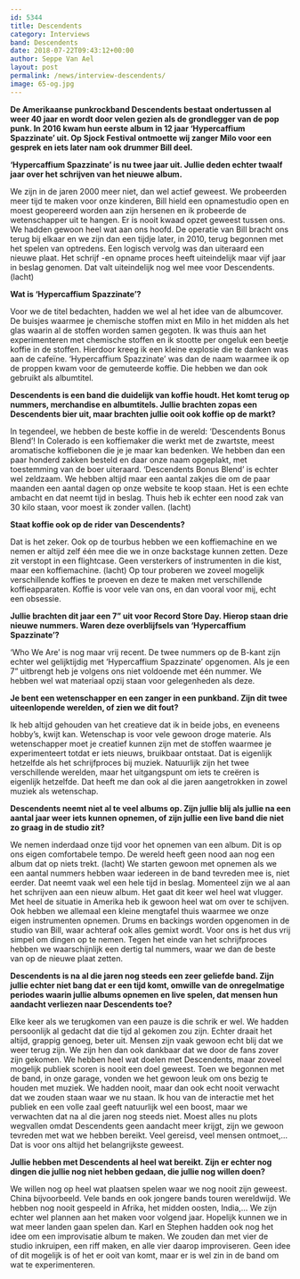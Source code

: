 ```yaml
---
id: 5344
title: Descendents
category: Interviews
band: Descendents
date: 2018-07-22T09:43:12+00:00
author: Seppe Van Ael
layout: post
permalink: /news/interview-descendents/
image: 65-og.jpg
---
```

**De Amerikaanse punkrockband Descendents bestaat ondertussen al weer 40 jaar en wordt door velen gezien als de grondlegger van de pop punk. In 2016 kwam hun eerste album in 12 jaar ‘Hypercaffium Spazzinate’ uit. Op Sjock Festival ontmoette wij zanger Milo voor een gesprek en iets later nam ook drummer Bill deel.**

**‘Hypercaffium Spazzinate’ is nu twee jaar uit. Jullie deden echter twaalf jaar over het schrijven van het nieuwe album.** 

We zijn in de jaren 2000 meer niet, dan wel actief geweest. We probeerden meer tijd te maken voor onze kinderen, Bill hield een opnamestudio open en moest geopereerd worden aan zijn hersenen en ik probeerde de wetenschapper uit te hangen. Er is nooit kwaad opzet geweest tussen ons. We hadden gewoon heel wat aan ons hoofd. De operatie van Bill bracht ons terug bij elkaar en we zijn dan een tijdje later, in 2010, terug begonnen met het spelen van optredens. Een logisch vervolg was dan uiteraard een nieuwe plaat. Het schrijf -en opname proces heeft uiteindelijk maar vijf jaar in beslag genomen. Dat valt uiteindelijk nog wel mee voor Descendents. (lacht)

**Wat is ‘Hypercaffium Spazzinate’?**

Voor we de titel bedachten, hadden we wel al het idee van de albumcover. De buisjes waarmee je chemische stoffen mixt en Milo in het midden als het glas waarin al de stoffen worden samen gegoten. Ik was thuis aan het experimenteren met chemische stoffen en ik stootte per ongeluk een beetje koffie in de stoffen. Hierdoor kreeg ik een kleine explosie die te danken was aan de cafeïne. ‘Hypercaffium Spazzinate’ was dan de naam waarmee ik op de proppen kwam voor de gemuteerde koffie. Die hebben we dan ook gebruikt als albumtitel.

**Descendents is een band die duidelijk van koffie houdt. Het komt terug op nummers, merchandise en albumtitels. Jullie brachten zopas een Descendents bier uit, maar brachten jullie ooit ook koffie op de markt?**

In tegendeel, we hebben de beste koffie in de wereld: ‘Descendents Bonus Blend’! In Colerado is een koffiemaker die werkt met de zwartste, meest aromatische koffiebonen die je je maar kan bedenken. We hebben dan een paar honderd zakken besteld en daar onze naam opgeplakt, met toestemming van de boer uiteraard. ‘Descendents Bonus Blend’ is echter wel zeldzaam. We hebben altijd maar een aantal zakjes die om de paar maanden een aantal dagen op onze website te koop staan. Het is een echte ambacht en dat neemt tijd in beslag. Thuis heb ik echter een nood zak van 30 kilo staan, voor moest ik zonder vallen. (lacht)

**Staat koffie ook op de rider van Descendents?**

Dat is het zeker. Ook op de tourbus hebben we een koffiemachine en we nemen er altijd zelf één mee die we in onze backstage kunnen zetten. Deze zit verstopt in een flightcase. Geen versterkers of instrumenten in die kist, maar een koffiemachine. (lacht) Op tour proberen we zoveel mogelijk verschillende koffies te proeven en deze te maken met verschillende koffieapparaten. Koffie is voor vele van ons, en dan vooral voor mij, echt een obsessie.

**Jullie brachten dit jaar een 7” uit voor Record Store Day. Hierop staan drie nieuwe nummers. Waren deze overblijfsels van ‘Hypercaffium Spazzinate’?**

‘Who We Are’ is nog maar vrij recent. De twee nummers op de B-kant zijn echter wel gelijktijdig met ‘Hypercaffium Spazzinate’ opgenomen. Als je een 7” uitbrengt heb je volgens ons niet voldoende met één nummer. We hebben wel wat materiaal opzij staan voor gelegenheden als deze.

**Je bent een wetenschapper en een zanger in een punkband. Zijn dit twee uiteenlopende werelden, of zien we dit fout?**

Ik heb altijd gehouden van het creatieve dat ik in beide jobs, en eveneens hobby’s, kwijt kan. Wetenschap is voor vele gewoon droge materie. Als wetenschapper moet je creatief kunnen zijn met de stoffen waarmee je experimenteert totdat er iets nieuws, bruikbaar ontstaat. Dat is eigenlijk hetzelfde als het schrijfproces bij muziek. Natuurlijk zijn het twee verschillende werelden, maar het uitgangspunt om iets te creëren is eigenlijk hetzelfde. Dat heeft me dan ook al die jaren aangetrokken in zowel muziek als wetenschap.

**Descendents neemt niet al te veel albums op. Zijn jullie blij als jullie na een aantal jaar weer iets kunnen opnemen, of zijn jullie een live band die niet zo graag in de studio zit?**

We nemen inderdaad onze tijd voor het opnemen van een album. Dit is op ons eigen comfortabele tempo. De wereld heeft geen nood aan nog een album dat op niets trekt. (lacht) We starten gewoon met opnemen als we een aantal nummers hebben waar iedereen in de band tevreden mee is, niet eerder. Dat neemt vaak wel een hele tijd in beslag. Momenteel zijn we al aan het schrijven aan een nieuw album. Het gaat dit keer wel heel wat vlugger. Met heel de situatie in Amerika heb ik gewoon heel wat om over te schijven. Ook hebben we allemaal een kleine mengtafel thuis waarmee we onze eigen instrumenten opnemen. Drums en backings worden opgenomen in de studio van Bill, waar achteraf ook alles gemixt wordt. Voor ons is het dus vrij simpel om dingen op te nemen. Tegen het einde van het schrijfproces hebben we waarschijnlijk een dertig tal nummers, waar we dan de beste van op de nieuwe plaat zetten.

**Descendents is na al die jaren nog steeds een zeer geliefde band. Zijn jullie echter niet bang dat er een tijd komt, omwille van de onregelmatige periodes waarin jullie albums opnemen en live spelen, dat mensen hun aandacht verliezen naar Descendents toe?**

Elke keer als we terugkomen van een pauze is die schrik er wel. We hadden persoonlijk al gedacht dat die tijd al gekomen zou zijn. Echter draait het altijd, grappig genoeg, beter uit. Mensen zijn vaak gewoon echt blij dat we weer terug zijn. We zijn hen dan ook dankbaar dat we door de fans zover zijn gekomen. We hebben heel wat doelen met Descendents, maar zoveel mogelijk publiek scoren is nooit een doel geweest. Toen we begonnen met de band, in onze garage, vonden we het gewoon leuk om ons bezig te houden met muziek. We hadden nooit, maar dan ook echt nooit verwacht dat we zouden staan waar we nu staan. Ik hou van de interactie met het publiek en een volle zaal geeft natuurlijk wel een boost, maar we verwachten dat na al die jaren nog steeds niet. Moest alles nu plots wegvallen omdat Descendents geen aandacht meer krijgt, zijn we gewoon tevreden met wat we hebben bereikt. Veel gereisd, veel mensen ontmoet,… Dat is voor ons altijd het belangrijkste geweest.

**Jullie hebben met Descendents al heel wat bereikt. Zijn er echter nog dingen die jullie nog niet hebben gedaan, die jullie nog willen doen?**

We willen nog op heel wat plaatsen spelen waar we nog nooit zijn geweest. China bijvoorbeeld. Vele bands en ook jongere bands touren wereldwijd. We hebben nog nooit gespeeld in Afrika, het midden oosten, India,&#8230; We zijn echter wel plannen aan het maken voor volgend jaar. Hopelijk kunnen we in wat meer landen gaan spelen dan. Karl en Stephen hadden ook nog het idee om een improvisatie album te maken. We zouden dan met vier de studio inkruipen, een riff maken, en alle vier daarop improviseren. Geen idee of dit mogelijk is of het er ooit van komt, maar er is wel zin in de band om wat te experimenteren.
